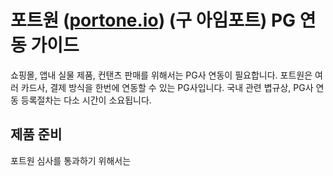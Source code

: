 # 포트원 ([portone.io](https://portone.io)) (구 아임포트) PG 연동 가이드

쇼핑몰, 앱내 실물 제품, 컨탠츠 판매를 위해서는 PG사 연동이 필요합니다. 포트원은 여러 카드사, 결제 방식을 한번에 연동할 수 있는 PG사입니다.
국내 관련 볍규상, PG사 연동 등록절차는 다소 시간이 소요됩니다.

## 제품 준비

포트원 심사를 통과하기 위해서는
